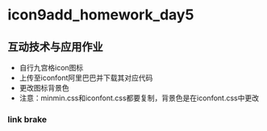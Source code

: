 # icon9add_homework_day5
## 互动技术与应用作业
* 自行九宫格icon图标
* 上传至iconfont阿里巴巴并下载其对应代码
* 更改图标背景色
* 注意：minmin.css和iconfont.css都要复制，背景色是在iconfont.css中更改

### link brake

